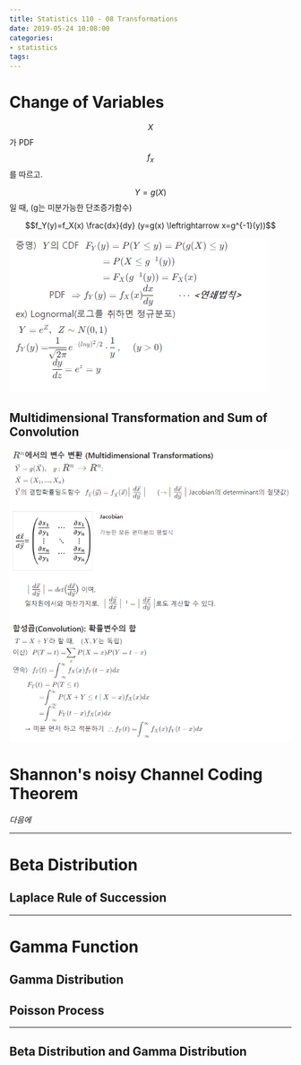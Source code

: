 ```yaml
---
title: Statistics 110 - 08 Transformations
date: 2019-05-24 10:08:00
categories:
- statistics
tags:
---
```


# Change of Variables

$$X$$가 PDF $$f_x$$를 따르고.

$$Y=g(X)$$ 일 때, (g는 미분가능한 단조증가함수)

$$f_Y(y)=f_X(x) \frac{dx}{dy} (y=g(x) \leftrightarrow x=g^{-1}(y))$$

![8-1](/assets/figures/ST/8-1.PNG)

## Multidimensional Transformation and Sum of Convolution

![8-2](/assets/figures/ST/8-2.PNG)

# Shannon's noisy Channel Coding Theorem

_다음에_

---

# Beta Distribution

## Laplace Rule of Succession

---

# Gamma Function

## Gamma Distribution

## Poisson Process

---

## Beta Distribution and Gamma Distribution
